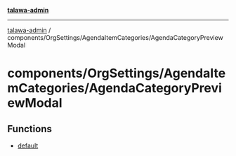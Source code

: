 [**talawa-admin**](../../../../README.md)

***

[talawa-admin](../../../../README.md) / components/OrgSettings/AgendaItemCategories/AgendaCategoryPreviewModal

# components/OrgSettings/AgendaItemCategories/AgendaCategoryPreviewModal

## Functions

- [default](functions/default.md)

